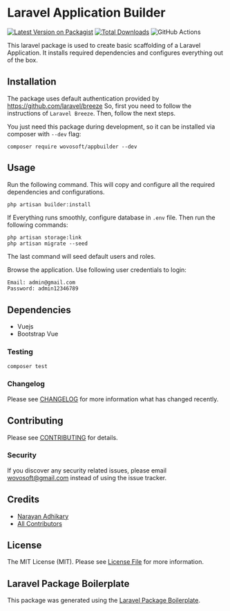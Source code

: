 # Laravel Application Builder

[![Latest Version on Packagist](https://img.shields.io/packagist/v/wovosoft/appbuilder.svg?style=flat-square)](https://packagist.org/packages/wovosoft/appbuilder)
[![Total Downloads](https://img.shields.io/packagist/dt/wovosoft/appbuilder.svg?style=flat-square)](https://packagist.org/packages/wovosoft/appbuilder)
![GitHub Actions](https://github.com/wovosoft/appbuilder/actions/workflows/main.yml/badge.svg)

This laravel package is used to create basic scaffolding of a Laravel Application. 
It installs required dependencies and configures everything out of the box.

## Installation
The package uses default authentication provided by https://github.com/laravel/breeze
So, first you need to follow the instructions of `Laravel Breeze`. Then, follow the next steps.

You just need this package during development, so
it can be installed via composer with `--dev` flag:

```shell
composer require wovosoft/appbuilder --dev
```

## Usage
Run the following command. This will copy and configure all the required dependencies and configurations.
```bash
php artisan builder:install
```

If Everything runs smoothly, configure database in `.env` file. Then run the following commands:
```shell
php artisan storage:link
php artisan migrate --seed
```
The last command will seed default users and roles. 

Browse the application. Use following user credentials to login:
```shell
Email: admin@gmail.com
Password: admin12346789
```

## Dependencies

- Vuejs
- Bootstrap Vue

### Testing

```bash
composer test
```

### Changelog

Please see [CHANGELOG](CHANGELOG.md) for more information what has changed recently.

## Contributing

Please see [CONTRIBUTING](CONTRIBUTING.md) for details.

### Security

If you discover any security related issues, please email wovosoft@gmail.com instead of using the issue tracker.

## Credits

-   [Narayan Adhikary](https://github.com/wovosoft)
-   [All Contributors](../../contributors)

## License

The MIT License (MIT). Please see [License File](LICENSE.md) for more information.

## Laravel Package Boilerplate

This package was generated using the [Laravel Package Boilerplate](https://laravelpackageboilerplate.com).

